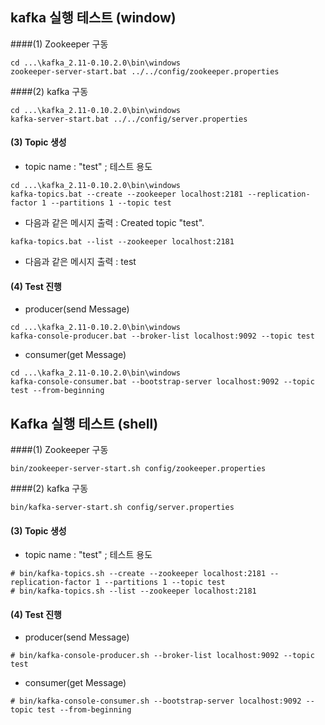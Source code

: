 ## kafka 실행 테스트 (window)

####(1) Zookeeper 구동
 
```
cd ...\kafka_2.11-0.10.2.0\bin\windows
zookeeper-server-start.bat ../../config/zookeeper.properties
```

####(2) kafka 구동

```
cd ...\kafka_2.11-0.10.2.0\bin\windows
kafka-server-start.bat ../../config/server.properties
```

#### (3) Topic 생성
- topic name : "test" ; 테스트 용도

```
cd ...\kafka_2.11-0.10.2.0\bin\windows
kafka-topics.bat --create --zookeeper localhost:2181 --replication-factor 1 --partitions 1 --topic test
```

- 다음과 같은 메시지 출력 : Created topic "test".

```
kafka-topics.bat --list --zookeeper localhost:2181
```

- 다음과 같은 메시지 출력 : test

#### (4) Test 진행
- producer(send Message)

```
cd ...\kafka_2.11-0.10.2.0\bin\windows
kafka-console-producer.bat --broker-list localhost:9092 --topic test
```

- consumer(get Message)

```
cd ...\kafka_2.11-0.10.2.0\bin\windows
kafka-console-consumer.bat --bootstrap-server localhost:9092 --topic test --from-beginning
```



## Kafka 실행 테스트 (shell)

####(1) Zookeeper 구동 

```
bin/zookeeper-server-start.sh config/zookeeper.properties
```

####(2) kafka 구동

```
bin/kafka-server-start.sh config/server.properties
```
		
#### (3) Topic 생성
- topic name : "test" ; 테스트 용도

```
# bin/kafka-topics.sh --create --zookeeper localhost:2181 --replication-factor 1 --partitions 1 --topic test
# bin/kafka-topics.sh --list --zookeeper localhost:2181
```
			
#### (4) Test 진행
- producer(send Message)

```
# bin/kafka-console-producer.sh --broker-list localhost:9092 --topic test
```

- consumer(get Message)

```
# bin/kafka-console-consumer.sh --bootstrap-server localhost:9092 --topic test --from-beginning
```	
	
